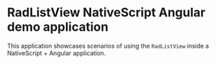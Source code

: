 # RadListView NativeScript Angular demo application

This application showcases scenarios of using the `RadListView` inside a NativeScript + Angular application.
